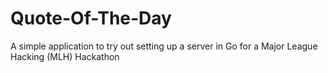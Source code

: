# Quote-Of-The-Day
A simple application to try out setting up a server in Go for a Major League Hacking (MLH) Hackathon
